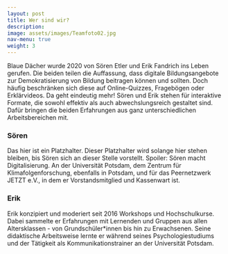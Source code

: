 ```yaml
---
layout: post
title: Wer sind wir?
description: 
image: assets/images/Teamfoto02.jpg
nav-menu: true
weight: 3
---
```


Blaue Dächer wurde 2020 von Sören Etler und Erik Fandrich ins Leben gerufen. Die beiden teilen die Auffassung, dass digitale Bildungsangebote zur Demokratisierung von Bildung beitragen können und sollten. Doch häufig beschränken sich diese auf Online-Quizzes, Fragebögen oder Erklärvideos. Da geht eindeutig mehr! 
Sören und Erik stehen für interaktive Formate, die sowohl effektiv als auch abwechslungsreich gestaltet sind. Dafür bringen die beiden Erfahrungen aus ganz unterschiedlichen Arbeitsbereichen mit.

<h3>Sören</h3>

<p><span class="image left"><img src="{% link assets/images/soeren01.jpg %}" alt="" /></span>Das hier ist ein Platzhalter. Dieser Platzhalter wird solange hier stehen bleiben, bis Sören sich an dieser Stelle vorstellt. Spoiler: Sören macht Digitalisierung. An der Universität Potsdam, dem Zentrum für Klimafolgenforschung, ebenfalls in Potsdam, und für das Peernetzwerk JETZT e.V., in dem er Vorstandsmitglied und Kassenwart ist.</p>

<h3>Erik</h3>

<p><span class="image right"><img src="{% link assets/images/erik01.jpg %}" alt="" /></span>Erik konzipiert und moderiert seit 2016 Workshops und Hochschulkurse. Dabei sammelte er Erfahrungen mit Lernenden und Gruppen aus allen Altersklassen - von Grundschüler*innen bis hin zu Erwachsenen. Seine didaktische Arbeitsweise lernte er während seines Psychologiestudiums und der Tätigkeit als Kommunikationstrainer an der Universität Potsdam. 
</p>